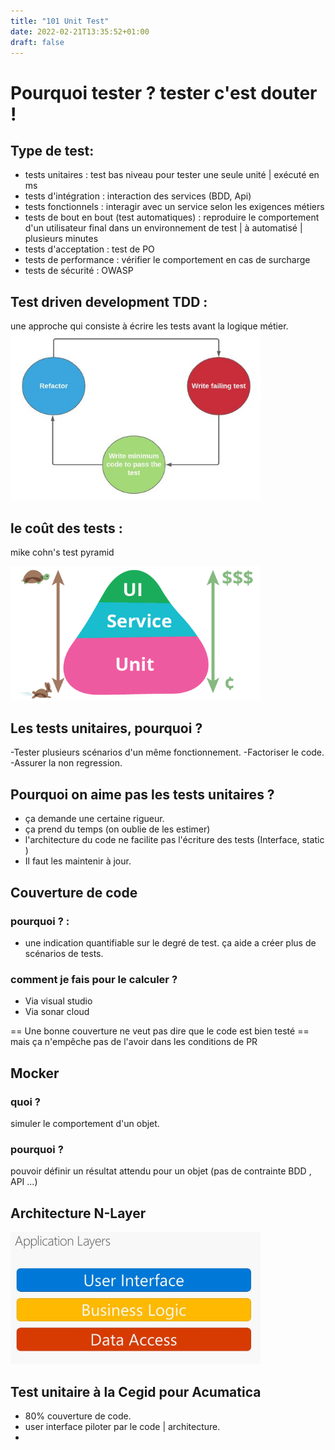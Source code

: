 ```yaml
---
title: "101 Unit Test"
date: 2022-02-21T13:35:52+01:00
draft: false
---
```


# Pourquoi tester ? tester c'est douter !

## Type de test:
- tests unitaires : test bas niveau pour tester une seule unité | exécuté en ms
- tests d'intégration : interaction des services (BDD, Api) 
- tests fonctionnels : interagir avec un service selon les exigences métiers
- tests de bout en bout (test automatiques) : reproduire le comportement d'un utilisateur final dans un environnement de test | à automatisé | plusieurs minutes   
- tests d'acceptation : test de PO
- tests de performance : vérifier le comportement en cas de surcharge
- tests de sécurité : OWASP

## Test driven development TDD :
une approche qui consiste à écrire les tests avant la logique métier.
<img src="101-unit-test/TDD.jpg" alt="TDD" hight="400" width="400"/>

## le coût des tests :
mike cohn's test pyramid

<img src="101-unit-test/testPyramid.png" alt="testPyramid" hight="400" width="400"/>


## Les tests unitaires, pourquoi ? 
-Tester plusieurs scénarios d'un même fonctionnement.
-Factoriser le code.
-Assurer la non regression.

## Pourquoi on aime pas les tests unitaires ?
- ça demande une certaine rigueur.
- ça prend du temps (on oublie de les estimer) 
- l'architecture du code ne facilite pas l'écriture des tests (Interface, static )
- Il faut les maintenir à jour.

## Couverture de code 
### pourquoi ? :
- une indication quantifiable sur le degré de test.
ça aide a créer plus de scénarios de tests.

### comment je fais pour le calculer ? 
- Via visual studio
- Via sonar cloud

== Une bonne couverture ne veut pas dire que le code est bien testé == mais ça n'empêche pas de l'avoir dans les conditions de PR

## Mocker
### quoi ?
simuler le comportement d'un objet.
### pourquoi ?
pouvoir définir un résultat attendu pour un objet (pas de contrainte BDD , API ...)

## Architecture N-Layer
<img src="101-unit-test/nlayer.jpg" alt="nlayer" hight="400" width="400"/>


## Test unitaire à la Cegid pour Acumatica
- 80% couverture de code.
- user interface piloter par le code | architecture.
- 












